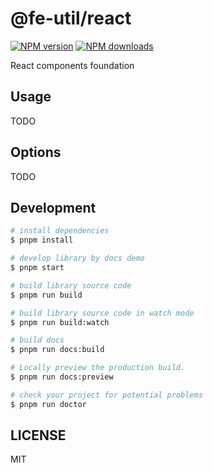 # @fe-util/react

[![NPM version](https://img.shields.io/npm/v/@fe-util/react.svg?style=flat)](https://npmjs.org/package/@fe-util/react)
[![NPM downloads](http://img.shields.io/npm/dm/@fe-util/react.svg?style=flat)](https://npmjs.org/package/@fe-util/react)

React components foundation

## Usage

TODO

## Options

TODO

## Development

```bash
# install dependencies
$ pnpm install

# develop library by docs demo
$ pnpm start

# build library source code
$ pnpm run build

# build library source code in watch mode
$ pnpm run build:watch

# build docs
$ pnpm run docs:build

# Locally preview the production build.
$ pnpm run docs:preview

# check your project for potential problems
$ pnpm run doctor
```

## LICENSE

MIT
